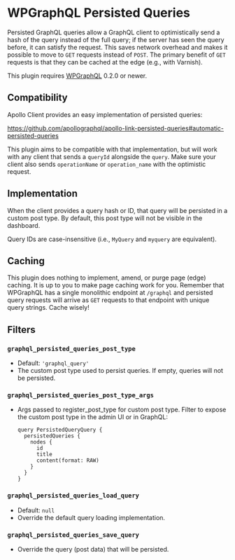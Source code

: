 # WPGraphQL Persisted Queries

Persisted GraphQL queries allow a GraphQL client to optimistically send a hash
of the query instead of the full query; if the server has seen the query
before, it can satisfy the request. This saves network overhead and makes it
possible to move to `GET` requests instead of `POST`. The primary benefit of
`GET` requests is that they can be cached at the edge (e.g., with Varnish).

This plugin requires [WPGraphQL][wp-graphql] 0.2.0 or newer.

## Compatibility

Apollo Client provides an easy implementation of persisted queries:

https://github.com/apollographql/apollo-link-persisted-queries#automatic-persisted-queries

This plugin aims to be compatible with that implementation, but will work with
any client that sends a `queryId` alongside the `query`. Make sure your client
also sends `operationName` or `operation_name` with the optimistic request.

## Implementation

When the client provides a query hash or ID, that query will be persisted in a
custom post type. By default, this post type will not be visible in the
dashboard.

Query IDs are case-insensitive (i.e., `MyQuery` and `myquery` are equivalent).

## Caching

This plugin does nothing to implement, amend, or purge page (edge) caching. It
is up to you to make page caching work for you. Remember that WPGraphQL has a
single monolithic endpoint at `/graphql` and persisted query requests will
arrive as `GET` requests to that endpoint with unique query strings. Cache
wisely!

## Filters

### `graphql_persisted_queries_post_type`

- Default: `'graphql_query'`
- The custom post type used to persist queries. If empty, queries will not be
  persisted.

### `graphql_persisted_queries_post_type_args`

- Args passed to register_post_type for custom post type. Filter to expose the
  custom post type in the admin UI or in GraphQL:

  ```
  query PersistedQueryQuery {
    persistedQueries {
      nodes {
        id
        title
        content(format: RAW)
      }
    }
  }
  ```

### `graphql_persisted_queries_load_query`

- Default: `null`
- Override the default query loading implementation.

### `graphql_persisted_queries_save_query`

- Override the query (post data) that will be persisted.

[wp-graphql]: https://github.com/wp-graphql/wp-graphql
